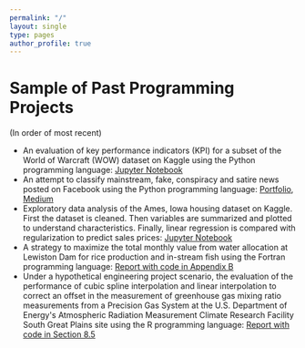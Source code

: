 ```yaml
---
permalink: "/"
layout: single
type: pages
author_profile: true
---
```


# Sample of Past Programming Projects
(In order of most recent)
- An evaluation of key performance indicators (KPI) for a subset of the World of Warcraft (WOW) dataset on Kaggle using the Python programming language: [Jupyter Notebook](WOW_KPI_EDA.html)
- An attempt to classify mainstream, fake, conspiracy and satire news posted on Facebook using the Python programming language: [Portfolio](https://lukearmbruster.github.io/lukearmbruster.github.io/news_categorized), [Medium](https://medium.com/@lukearmbruster/the-news-of-our-times-f8e5fdc0999a#.b12fa2e1z)
- Exploratory data analysis of the Ames, Iowa housing dataset on Kaggle. First the dataset is cleaned. Then variables are summarized and plotted to understand characteristics. Finally, linear regression is compared with regularization to predict sales prices: [Jupyter Notebook](https://github.com/lukearmbruster/Ames_Housing_Analysis/blob/master/Housing_Data_Analysis.ipynb)
- A strategy to maximize the total monthly value from water allocation at Lewiston Dam for rice production and in-stream fish using the Fortran programming language: [Report with code in Appendix B](Hardy_Armbruster_Trinity_Water_Allocation_ENGR445.pdf)
- Under a hypothetical engineering project scenario, the evaluation of the performance of cubic spline interpolation and linear interpolation to correct an offset in the measurement of greenhouse gas mixing ratio measurements from a Precision Gas System at the U.S. Department of Energy's Atmospheric Radiation Measurement Climate Research Facility South Great Plains site using the R programming language: [Report with code in Section 8.5](comp3_final_project.pdf)
